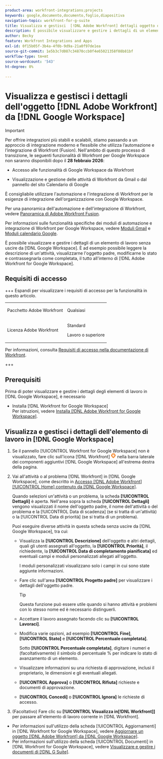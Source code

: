 ```yaml
---
product-area: workfront-integrations;projects
keywords: google,documento,documento,foglio,diapositiva
navigation-topic: workfront-for-g-suite
title: Visualizza e gestisci  [!DNL Adobe Workfront] dettagli oggetto da Google Workspace
description: È possibile visualizzare e gestire i dettagli di un elemento di lavoro senza uscire da Google Workspace. Ad esempio, è possibile leggere la descrizione di un'attività, visualizzarne l'oggetto padre, modificarne lo stato e contrassegnarla come completata, il tutto all'interno di [!DNL Adobe Workfront] per Google Workspace.
author: Becky
feature: Workfront Integrations and Apps
exl-id: 0f15b05f-3b4a-4f0b-9d9a-21a0f97de1ea
source-git-commit: 1e5b3c7d087c34870ccb0f4e65021358f08b81bf
workflow-type: tm+mt
source-wordcount: '543'
ht-degree: 0%

---
```


# Visualizza e gestisci i dettagli dell&#39;oggetto [!DNL Adobe Workfront] da [!DNL Google Workspace]

>[!IMPORTANT]
>
>Per offrire integrazioni più stabili e scalabili, stiamo passando a un approccio di integrazione moderno e flessibile che utilizza l’automazione e l’integrazione di Workfront (Fusion). Nell&#39;ambito di questo processo di transizione, le seguenti funzionalità di Workfront per Google Workspace non saranno disponibili dopo il **28 febbraio 2026**:
>
>* Accesso alle funzionalità di Google Workspace da Workfront
>
>* Visualizzazione e gestione delle attività di Workfront da Gmail o dal pannello del sito Calendario di Google
>
>È consigliabile utilizzare l&#39;automazione e l&#39;integrazione di Workfront per le esigenze di integrazione dell&#39;organizzazione con Google Workspace.
>
>Per una panoramica dell&#39;automazione e dell&#39;integrazione di Workfront, vedere [Panoramica di Adobe Workfront Fusion](https://experienceleague.adobe.com/it/docs/workfront-fusion/using/get-started-with-fusion/understand-workfront-fusion/workfront-fusion-overview).
>
>Per informazioni sulle funzionalità specifiche dei moduli di automazione e integrazione di Workfront per Google Workspace, vedere [Moduli Gmail](https://experienceleague.adobe.com/it/docs/workfront-fusion/using/references/apps-and-their-modules/third-party-app-connectors/gmail-modules) e [Moduli calendario Google](https://experienceleague.adobe.com/it/docs/workfront-fusion/using/references/apps-and-their-modules/third-party-app-connectors/google-calendar-modules).

È possibile visualizzare e gestire i dettagli di un elemento di lavoro senza uscire da [!DNL Google Workspace]. È ad esempio possibile leggere la descrizione di un&#39;attività, visualizzarne l&#39;oggetto padre, modificarne lo stato e contrassegnarla come completata, il tutto all&#39;interno di [!DNL Adobe Workfront for Google Workspace].

## Requisiti di accesso

+++ Espandi per visualizzare i requisiti di accesso per la funzionalità in questo articolo.

<table style="table-layout:auto"> 
 <col> 
 <col> 
 <tbody> 
  <tr> 
   <td role="rowheader">Pacchetto Adobe Workfront</td> 
   <td> <p>Qualsiasi</p> </td> 
  </tr> 
  <tr> 
   <td role="rowheader">Licenza Adobe Workfront</td> 
   <td> <p>Standard</p><p>Lavoro o superiore</p>
  </tr> 
 </tbody> 
</table>

Per informazioni, consulta [Requisiti di accesso nella documentazione di Workfront](/help/quicksilver/administration-and-setup/add-users/access-levels-and-object-permissions/access-level-requirements-in-documentation.md).

+++

## Prerequisiti

Prima di poter visualizzare e gestire i dettagli degli elementi di lavoro in [!DNL Google Workspace], è necessario

* Installa [!DNL Workfront for Google Workspace]\
   Per istruzioni, vedere [Installa [!DNL Adobe Workfront for Google Workspace]](../../workfront-integrations-and-apps/workfront-for-g-suite/install-workfront-for-gsuite.md).

## Visualizza e gestisci i dettagli dell&#39;elemento di lavoro in [!DNL Google Workspace]

1. Se il pannello [!UICONTROL Workfront for Google Workspace] non è visualizzato, fare clic sull&#39;icona [!DNL Workfront] ![icona Workfront](assets/wf-lion-icon.png) nella barra laterale dei componenti aggiuntivi [!DNL Google Workspace] all&#39;estrema destra della pagina.
1. Vai all&#39;attività o al problema [!DNL Workfront] in [!DNL Google Workspace], come descritto in [Accesso [!DNL Adobe Workfront] [!UICONTROL Home] contenuto da [!DNL Google Workspace]](../../workfront-integrations-and-apps/workfront-for-g-suite/access-wf-home-content-from-g-suite.md).

   Quando selezioni un&#39;attività o un problema, la scheda **[!UICONTROL Dettagli]** è aperta. Nell&#39;area sopra la scheda **[!UICONTROL Dettagli]** vengono visualizzati il nome dell&#39;oggetto padre, il nome dell&#39;attività o del problema e la [!UICONTROL Data di scadenza] (se si tratta di un&#39;attività) o la [!UICONTROL Data di priorità] (se si tratta di un problema).


   Puoi eseguire diverse attività in questa scheda senza uscire da [!DNL Google Workspace], tra cui:

   * Visualizza la **[!UICONTROL Descrizione]** dell&#39;oggetto e altri dettagli, quali gli utenti assegnati all&#39;oggetto, la **[!UICONTROL Priorità]**, il richiedente, la **[!UICONTROL Data di completamento pianificata]** ed eventuali campi e moduli personalizzati allegati all&#39;oggetto.

     I moduli personalizzati visualizzano solo i campi in cui sono state aggiunte informazioni.

   * Fare clic sull&#39;area **[!UICONTROL Progetto padre]** per visualizzare i dettagli dell&#39;oggetto padre.

     >[!TIP]
     >
     >Questa funzione può essere utile quando si hanno attività e problemi con lo stesso nome ed è necessario distinguerli.

   * Accettare il lavoro assegnato facendo clic su **[!UICONTROL Lavoraci]**.
   * Modifica varie opzioni, ad esempio **[!UICONTROL Fine]**, **[!UICONTROL Stato]** e **[!UICONTROL Percentuale completata]**.

     Sotto **[!UICONTROL Percentuale completata]**, digitare i numeri e (facoltativamente) il simbolo di percentuale % per indicare lo stato di avanzamento di un elemento.
   * Visualizzare informazioni su una richiesta di approvazione, inclusi il proprietario, le dimensioni e gli eventuali allegati.
   * **[!UICONTROL Approva]** o **[!UICONTROL Rifiuta]** richieste e documenti di approvazione.

   * **[!UICONTROL Concedi]** o **[!UICONTROL Ignora]** le richieste di accesso.

1. (Facoltativo) Fare clic su **[!UICONTROL Visualizza in[!DNL Workfront]]** per passare all&#39;elemento di lavoro corrente in [!DNL Workfront].

* Per informazioni sull&#39;utilizzo della scheda [!UICONTROL Aggiornamenti] in [!DNL Workfront for Google Workspace], vedere [Aggiornare un oggetto [!DNL Adobe Workfront] da [!DNL Google Workspace]](../../workfront-integrations-and-apps/workfront-for-g-suite/update-a-workfront-object-in-gsuite.md).
* Per informazioni sull&#39;utilizzo della scheda [!UICONTROL Documenti] in [!DNL Workfront for Google Workspace], vedere [Visualizzare e gestire i documenti di [!DNL G Suite]](../../workfront-integrations-and-apps/workfront-for-g-suite/view-and-manage-documents-in-gsuite.md).

